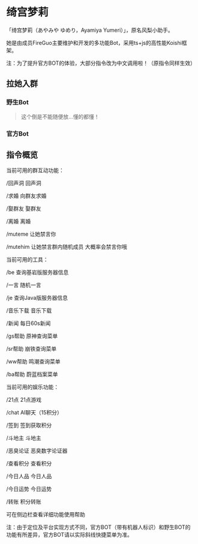# 绮宫梦莉

「绮宫梦莉（あやみや ゆめり，Ayamiya Yumeri）」，原名风梨小助手。

她是由成员FireGuo主要维护和开发的多功能Bot，采用ts+js的高性能Koishi框架。

注：为了提升官方BOT的体验，大部分指令改为中文调用啦！（原指令同样生效）

## 拉她入群

### 野生Bot

>这个倒是不能随便放...懂的都懂！

### 官方Bot

<VPCard
  title="绮宫梦莉"
  desc="点击邀请到群聊"
  logo="https://api.fleb.cn/doc/image/bot.jpg"
  link="https://qun.qq.com/qqweb/qunpro/jump?id=qun-robot-share&robot_appid=102095560&robot_uin=3889013396"
  background="rgba(253, 230, 138, 0.15)"
/>

<VPCard
  title="绮宫梦莉"
  desc="点击邀请到频道"
  logo="https://api.fleb.cn/doc/image/bot.jpg"
  link="https://qun.qq.com/qqweb/qunpro/jump?id=robot-share&robot_appid=102095560"
  background="rgba(253, 230, 138, 0.15)"
/>

## 指令概览

当前可用的群互动功能：

  /回声洞  回声洞

  /求婚  向群友求婚

  /娶群友  娶群友

  /离婚  离婚

  /muteme  让她禁言你

  /mutehim  让她禁言群内随机成员 大概率会禁言你哦

当前可用的工具：

  /be  查询基岩版服务器信息

  /一言  随机一言

  /je  查询Java版服务器信息

  /音乐下载  音乐下载

  /新闻  每日60s新闻

  /gs帮助  原神查询菜单

  /sr帮助  崩铁查询菜单

  /ww帮助  鸣潮查询菜单

  /ba帮助  蔚蓝档案菜单

当前可用的娱乐功能：

  /21点  21点游戏

  /chat  AI聊天（15积分）

  /签到  签到获取积分

  /斗地主  斗地主

  /恶臭论证  恶臭数字论证器

  /查看积分  查看积分

  /今日人品  今日人品

  /今日运势  今日运势

  /转账  积分转账

可在侧边栏查看详细功能使用帮助

注：由于定位及平台实现方式不同，官方BOT（带有机器人标识）和野生BOT的功能有所差异，官方BOT请以实际斜线快捷菜单为准。
